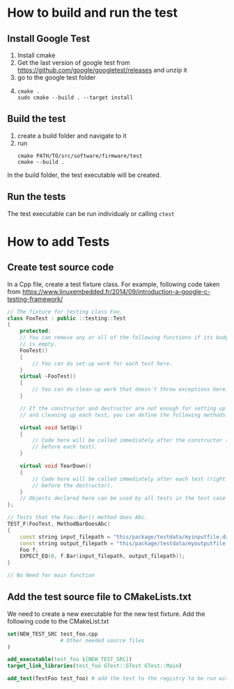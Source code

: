 # How to build and run the test

## Install Google Test
1. Install cmake
2. Get the last version of google test from https://github.com/google/googletest/releases and unzip it
3. go to the google test folder
4. 
   ```
   cmake .
   sudo cmake --build . --target install
   ```

## Build the test

1. create a build folder and navigate to it
2. run 
    ```
    cmake PATH/TO/src/software/firmware/test
    cmake --build .
    ```
In the build folder, the test executable will be created.

## Run the tests
The test executable can be run individualy or calling `ctest`

# How to add Tests

## Create test source code
In a Cpp file, create a test fixture class. For example, following code taken from https://www.linuxembedded.fr/2014/09/introduction-a-google-c-testing-framework/

```cpp
// The fixture for testing class Foo.
class FooTest : public ::testing::Test 
{
    protected:
    // You can remove any or all of the following functions if its body
    // is empty.
    FooTest() 
    {
        // You can do set-up work for each test here.
    }
    virtual ~FooTest() 
    {
        // You can do clean-up work that doesn't throw exceptions here.
    }

    // If the constructor and destructor are not enough for setting up
    // and cleaning up each test, you can define the following methods:

    virtual void SetUp() 
    {
        // Code here will be called immediately after the constructor (right
        // before each test).
    }

    virtual void TearDown() 
    {
        // Code here will be called immediately after each test (right
        // before the destructor).
    }
    // Objects declared here can be used by all tests in the test case for Foo.
};

// Tests that the Foo::Bar() method does Abc.
TEST_F(FooTest, MethodBarDoesAbc) 
{
    const string input_filepath = "this/package/testdata/myinputfile.dat";
    const string output_filepath = "this/package/testdata/myoutputfile.dat";
    Foo f;
    EXPECT_EQ(0, f.Bar(input_filepath, output_filepath));
}

// No Need for main function
``` 

## Add the test source file to CMakeLists.txt

We need to create a new executable for the new test fixture. Add the following code to the CMakeList.txt

```cmake
set(NEW_TEST_SRC test_foo.cpp
                 # Other needed source files                        
)

add_executable(test_foo ${NEW_TEST_SRC})
target_link_libraries(test_foo GTest::GTest GTest::Main)

add_test(TestFoo test_foo) # add the test to the registry to be run with ctest
```


